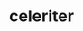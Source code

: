 ---
title: celeriter
meaning: quickly
ch: [eight, 7r]
pos: adverb
laudio: ../assets/audio/celeriter-laudio.mp3
haudio: ../assets/audio/celeriter-laudio.mp3
six: y
---
